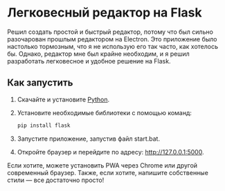 # Легковесный редактор на Flask

Решил создать простой и быстрый редактор, потому что был сильно разочарован прошлым редактором на Electron. Это приложение было настолько тормозным, что я не использую его так часто, как хотелось бы. Однако, редактор мне был крайне необходим, и я решил разработать легковесное и удобное решение на Flask.

## Как запустить

1. Скачайте и установите [Python](https://www.python.org/downloads/).
2. Установите необходимые библиотеки с помощью команд:

   ```bash
   pip install flask
   
3. Запустите приложение, запустив файл start.bat.
4. Откройте браузер и перейдите по адресу: http://127.0.0.1:5000.
   
Если хотите, можете установить PWA через Chrome или другой современный браузер. Также, если хотите, напишите собственные стили — все достаточно просто!
